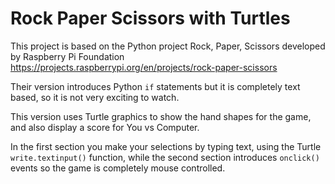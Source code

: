 # Rock Paper Scissors with Turtles
This project is based on the Python project Rock, Paper, Scissors developed by Raspberry Pi Foundation https://projects.raspberrypi.org/en/projects/rock-paper-scissors

Their version introduces Python ```if``` statements but it is completely text based, so it is not very exciting to watch.

This version uses Turtle graphics to show the hand shapes for the game, and also display a score for You vs Computer.

In the first section you make your selections by typing text, using the Turtle ```write.textinput()``` function, while the second section introduces ```onclick()``` events so the game is completely mouse controlled.

